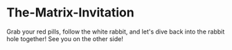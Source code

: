 # The-Matrix-Invitation
Grab your red pills, follow the white rabbit, and let's dive back into the rabbit hole together! See you on the other side!
